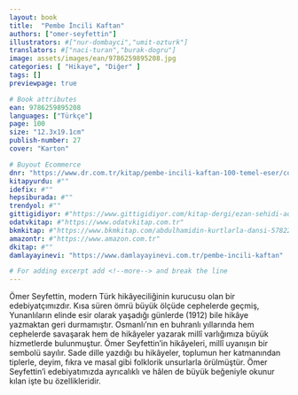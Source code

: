 ```yaml
---
layout: book
title:  "Pembe İncili Kaftan"
authors: ["omer-seyfettin"]
illustrators: #["nur-dombayci","umit-ozturk"]
translators: #["naci-turan","burak-dogru"]
image: assets/images/ean/9786259895208.jpg
categories: [ "Hikaye", "Diğer" ]
tags: []
previewpage: true

# Book attributes
ean: 9786259895208
languages: ["Türkçe"]
page: 100
size: "12.3x19.1cm"
publish-number: 27
cover: "Karton"

# Buyout Ecommerce
dnr: "https://www.dr.com.tr/kitap/pembe-incili-kaftan-100-temel-eser/cocuk-ve-genclik/okul-cagi-6-10-yas/cocuk-klasik/urunno=0002086918001"
kitapyurdu: #""
idefix: #""
hepsiburada: #""
trendyol: #""
gittigidiyor: #"https://www.gittigidiyor.com/kitap-dergi/ezan-sehidi-adnan-menderes_pdp_732728793"
odatvkitap: #"https://www.odatvkitap.com.tr"
bkmkitap: #"https://www.bkmkitap.com/abdulhamidin-kurtlarla-dansi-578226"
amazontr: #"https://www.amazon.com.tr"
dkitap: #""
damlayayinevi: "https://www.damlayayinevi.com.tr/pembe-incili-kaftan"

# For adding excerpt add <!--more--> and break the line
---
```

Ömer Seyfettin, modern Türk hikâyeciliğinin kurucusu olan bir edebiyatçımızdır. Kısa süren ömrü büyük ölçüde cephelerde geçmiş, Yunanlıların elinde esir olarak yaşadığı günlerde (1912) bile hikâye yazmaktan geri durmamıştır. Osmanlı’nın en buhranlı yıllarında hem cephelerde savaşarak hem de hikâyeler yazarak millî varlığımıza büyük hizmetlerde bulunmuştur.
Ömer Seyfettin’in hikâyeleri, millî uyanışın bir sembolü sayılır. Sade dille yazdığı bu hikâyeler, toplumun her katmanından tiplerle, deyim, fıkra ve masal gibi folklorik unsurlarla örülmüştür. Ömer Seyfettin’i edebiyatımızda ayrıcalıklı ve hâlen de büyük beğeniyle okunur kılan işte bu özellikleridir.
<!--more--> 